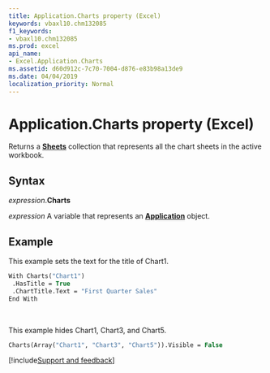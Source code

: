 ```yaml
---
title: Application.Charts property (Excel)
keywords: vbaxl10.chm132085
f1_keywords:
- vbaxl10.chm132085
ms.prod: excel
api_name:
- Excel.Application.Charts
ms.assetid: d60d912c-7c70-7004-d876-e83b98a13de9
ms.date: 04/04/2019
localization_priority: Normal
---
```



# Application.Charts property (Excel)

Returns a **[Sheets](Excel.Sheets.md)** collection that represents all the chart sheets in the active workbook.


## Syntax

_expression_.**Charts**

_expression_ A variable that represents an **[Application](Excel.Application(object).md)** object.


## Example

This example sets the text for the title of Chart1.

```vb
With Charts("Chart1") 
 .HasTitle = True 
 .ChartTitle.Text = "First Quarter Sales" 
End With
```

<br/>

This example hides Chart1, Chart3, and Chart5.

```vb
Charts(Array("Chart1", "Chart3", "Chart5")).Visible = False
```



[!include[Support and feedback](~/includes/feedback-boilerplate.md)]